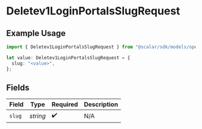 # Deletev1LoginPortalsSlugRequest

## Example Usage

```typescript
import { Deletev1LoginPortalsSlugRequest } from "@scalar/sdk/models/operations";

let value: Deletev1LoginPortalsSlugRequest = {
  slug: "<value>",
};
```

## Fields

| Field              | Type               | Required           | Description        |
| ------------------ | ------------------ | ------------------ | ------------------ |
| `slug`             | *string*           | :heavy_check_mark: | N/A                |